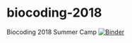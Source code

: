 # biocoding-2018
Biocoding 2018 Summer Camp
[![Binder](https://mybinder.org/badge.svg)](https://mybinder.org/v2/gh/JasonJWilliamsNY/biocoding-2018/gh-pages)
